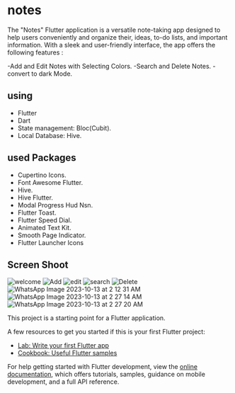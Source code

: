 # notes

The "Notes" Flutter application is a versatile note-taking app designed to help users conveniently and organize their, ideas, to-do lists, and important information. With a sleek and user-friendly interface, the app offers the following features :

-Add and Edit Notes with Selecting  Colors.
-Search and Delete Notes.
-convert to dark Mode.

## using
- Flutter
- Dart
- State management: Bloc(Cubit).
- Local Database: Hive.
## used Packages
- Cupertino Icons.
-  Font Awesome Flutter.
-  Hive.
-  Hive Flutter.
-  Modal Progress Hud Nsn.
-  Flutter Toast.
-  Flutter Speed Dial.
-  Animated Text Kit.
-  Smooth Page Indicator.
-  Flutter Launcher Icons
## Screen Shoot 

![welcome](https://github.com/mohamedharb2435/notes_app/assets/90930974/c40f9464-e519-449a-955c-5ec9058a559c)
![Add](https://github.com/mohamedharb2435/notes_app/assets/90930974/81e05c7a-1a41-499c-917e-bdee6ab45454)
![edit](https://github.com/mohamedharb2435/notes_app/assets/90930974/78fb91a0-7d56-48ab-9fa6-614259eb0bc5)
![search](https://github.com/mohamedharb2435/notes_app/assets/90930974/9a734c9d-16c1-4877-8597-da3bf55d82b2)
![Delete](https://github.com/mohamedharb2435/notes_app/assets/90930974/4383b32d-30ee-4b8a-9275-dd1532a83e27)
![WhatsApp Image 2023-10-13 at 2 12 31 AM](https://github.com/mohamedharb2435/notes_app/assets/90930974/698b4b4c-597d-43ed-80de-b46871f103d6)
![WhatsApp Image 2023-10-13 at 2 27 14 AM](https://github.com/mohamedharb2435/notes_app/assets/90930974/ae059ba8-39d8-4b78-b4f1-031fa45bf5ce)
![WhatsApp Image 2023-10-13 at 2 27 20 AM](https://github.com/mohamedharb2435/notes_app/assets/90930974/b18b210b-2974-41d9-ac2b-80bbc6f8eb4d)


This project is a starting point for a Flutter application.

A few resources to get you started if this is your first Flutter project:

- [Lab: Write your first Flutter app](https://docs.flutter.dev/get-started/codelab)
- [Cookbook: Useful Flutter samples](https://docs.flutter.dev/cookbook)

For help getting started with Flutter development, view the
[online documentation](https://docs.flutter.dev/), which offers tutorials,
samples, guidance on mobile development, and a full API reference.
